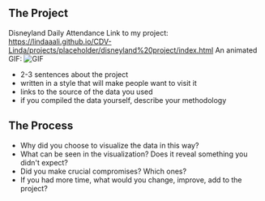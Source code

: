 ## The Project
Disneyland Daily Attendance
Link to my project: https://lindaaali.github.io/CDV-Linda/projects/placeholder/disneyland%20project/index.html
An animated GIF: ![GIF](https://github.com/LindaaaLi/CDV-Linda/blob/main/projects/placeholder/disneyland%20project/map.GIF)

 - 2-3 sentences about the project
  - written in a style that will make people want to visit it
 - links to the source of the data you used
  - if you compiled the data yourself, describe your methodology

## The Process

- Why did you choose to visualize the data in this way?
- What can be seen in the visualization? Does it reveal something you didn't expect?
- Did you make crucial compromises? Which ones?
- If you had more time, what would you change, improve, add to the project?
